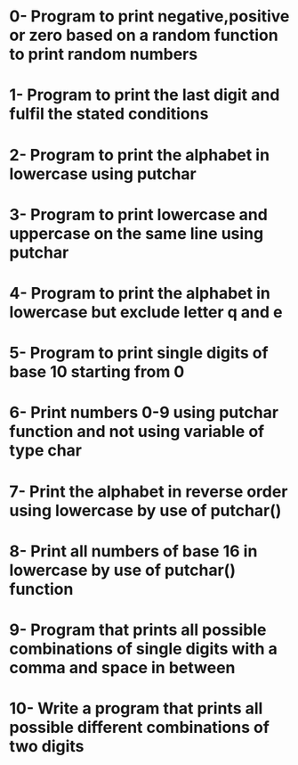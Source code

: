 # 0- Program to print negative,positive or zero based on a random function to print random numbers
# 1- Program to print the last digit and fulfil the stated conditions
# 2- Program to print the alphabet in lowercase using putchar
# 3- Program to print lowercase and uppercase on the same line using putchar
# 4- Program to print the alphabet in lowercase but exclude letter q and e
# 5- Program to print single digits of base 10 starting from 0
# 6- Print numbers 0-9 using putchar function and not using variable of type char
# 7- Print the alphabet in reverse order using lowercase by use of putchar()
# 8- Print all numbers of base 16 in lowercase by use of putchar() function
# 9- Program that prints all possible combinations of single digits with a comma and space in between
# 10- Write a program that prints all possible different combinations of two digits
